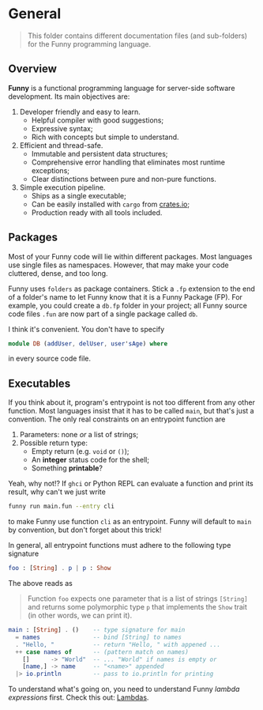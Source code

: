 # General

> This folder contains different documentation files (and sub-folders) for the
> Funny programming language.

## Overview

**Funny** is a functional programming language for server-side software
development. Its main objectives are:

1. Developer friendly and easy to learn.
   - Helpful compiler with good suggestions;
   - Expressive syntax;
   - Rich with concepts but simple to understand.
2. Efficient and thread-safe.
   - Immutable and persistent data structures;
   - Comprehensive error handling that eliminates most runtime exceptions;
   - Clear distinctions between pure and non-pure functions.
3. Simple execution pipeline.
   - Ships as a single executable;
   - Can be easily installed with `cargo` from [crates.io](https://crates.io/);
   - Production ready with all tools included.

## Packages

Most of your Funny code will lie within different packages. Most languages use
single files as namespaces. However, that may make your code cluttered, dense,
and too long.

Funny uses `folders` as package containers. Stick a `.fp` extension to the end
of a folder's name to let Funny know that it is a Funny Package (FP). For
example, you could create a `db.fp` folder in your project; all Funny source
code files `.fun` are now part of a single package called `db`.

I think it's convenient. You don't have to specify

```elm
module DB (addUser, delUser, user'sAge) where
```

in every source code file.

## Executables

If you think about it, program's entrypoint is not too different from any other
function. Most languages insist that it has to be called `main`, but that's just
a convention. The only real constraints on an entrypoint function are

1. Parameters: none _or_ a list of strings;
2. Possible return type:
   - Empty return (e.g. `void` or `()`);
   - An **integer** status code for the shell;
   - Something **printable**?

Yeah, why not!? If `ghci` or Python REPL can evaluate a function and print its
result, why can't we just write

```bash
funny run main.fun --entry cli
```

to make Funny use function `cli` as an entrypoint. Funny will default to `main`
by convention, but don't forget about this trick!

In general, all entrypoint functions must adhere to the following type signature

```elm
foo : [String] . p | p : Show
```

The above reads as

> Function `foo` expects one parameter that is a list of strings `[String]` and
> returns some polymorphic type `p` that implements the `Show` trait (in other
> words, we can print it).

```elm
main : [String] . ()    -- type signature for main
  = names               -- bind [String] to names
  . "Hello, "           -- return "Hello, " with appened ...
  ++ case names of      -- (pattern match on names)
    []      -> "World"  -- ... "World" if names is empty or
    [name,] -> name     -- "<name>" appended
  |> io.println         -- pass to io.println for printing
```

To understand what's going on, you need to understand Funny _lambda expressions_
first. Check this out: [Lambdas](Lambda.md).
